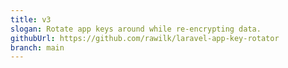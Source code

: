 ```yaml
---
title: v3
slogan: Rotate app keys around while re-encrypting data.
githubUrl: https://github.com/rawilk/laravel-app-key-rotator
branch: main
---
```

